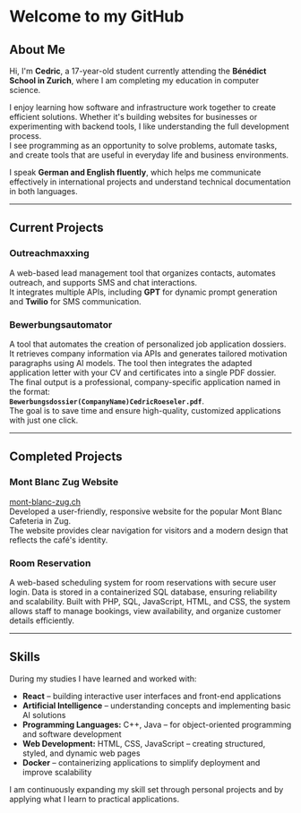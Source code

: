 # Welcome to my GitHub

## About Me

Hi, I'm **Cedric**, a 17-year-old student currently attending the **Bénédict School in Zurich**, where I am completing my education in computer science.

I enjoy learning how software and infrastructure work together to create efficient solutions. Whether it's building websites for businesses or experimenting with backend tools, I like understanding the full development process.  
I see programming as an opportunity to solve problems, automate tasks, and create tools that are useful in everyday life and business environments.

I speak **German and English fluently**, which helps me communicate effectively in international projects and understand technical documentation in both languages.

---

## Current Projects

### Outreachmaxxing  
A web-based lead management tool that organizes contacts, automates outreach, and supports SMS and chat interactions.  
It integrates multiple APIs, including **GPT** for dynamic prompt generation and **Twilio** for SMS communication.

### Bewerbungsautomator  
A tool that automates the creation of personalized job application dossiers.  
It retrieves company information via APIs and generates tailored motivation paragraphs using AI models. The tool then integrates the adapted application letter with your CV and certificates into a single PDF dossier.  
The final output is a professional, company-specific application named in the format:  
**`Bewerbungsdossier(CompanyName)CedricRoeseler.pdf`**.  
The goal is to save time and ensure high-quality, customized applications with just one click.

---

## Completed Projects

### Mont Blanc Zug Website 
  [mont-blanc-zug.ch](https://mont-blanc-zug.ch)  
  Developed a user-friendly, responsive website for the popular Mont Blanc Cafeteria in Zug.  
  The website provides clear navigation for visitors and a modern design that reflects the café's identity.

### Room Reservation
A web-based scheduling system for room reservations with secure user login.
Data is stored in a containerized SQL database, ensuring reliability and scalability.
Built with PHP, SQL, JavaScript, HTML, and CSS, the system allows staff to manage bookings, view availability, and organize customer details efficiently.

---

## Skills

During my studies I have learned and worked with:

- **React** – building interactive user interfaces and front-end applications  
- **Artificial Intelligence** – understanding concepts and implementing basic AI solutions  
- **Programming Languages:** C++, Java – for object-oriented programming and software development  
- **Web Development:** HTML, CSS, JavaScript – creating structured, styled, and dynamic web pages  
- **Docker** – containerizing applications to simplify deployment and improve scalability  

I am continuously expanding my skill set through personal projects and by applying what I learn to practical applications.
